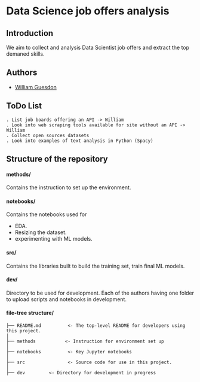 # Data Science job offers analysis

## Introduction

We aim to collect and analysis Data Scientist job offers and extract the top demaned skills. 

## Authors

* [William Guesdon](https://github.com/wguesdon)

## ToDo List

```
. List job boards offering an API -> William
. Look into web scraping tools available for site without an API -> William
. Collect open sources datasets
. Look into examples of text analysis in Python (Spacy)
```

## Structure of the repository

#### methods/
Contains the instruction to set up the environment.

#### notebooks/
Contains the notebooks used for 
* EDA.
* Resizing the dataset.
* experimenting with ML models.

#### src/
Contains the libraries built to  build the training set, train final ML models.

#### dev/
Directory to be used for development. Each of the authors having one folder to upload scripts and notebooks in development.

#### file-tree structure/

```
├── README.md          <- The top-level README for developers using this project.
│
├── methods           <- Instruction for environment set up
│
├── notebooks          <- Key Jupyter notebooks 
│
├── src                <- Source code for use in this project.
│
├── dev         <- Directory for development in progress
```
